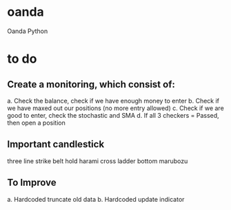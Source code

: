 # oanda
Oanda Python

# to do
## Create a monitoring, which consist of:
a. Check the balance, check if we have enough money to enter
b. Check if we have maxed out our positions (no more entry allowed)
c. Check if we are good to enter, check the stochastic and SMA
d. If all 3 checkers = Passed, then open a position

## Important candlestick
three line strike
belt hold
harami cross
ladder bottom
marubozu

## To Improve
a. Hardcoded truncate old data
b. Hardcoded update indicator